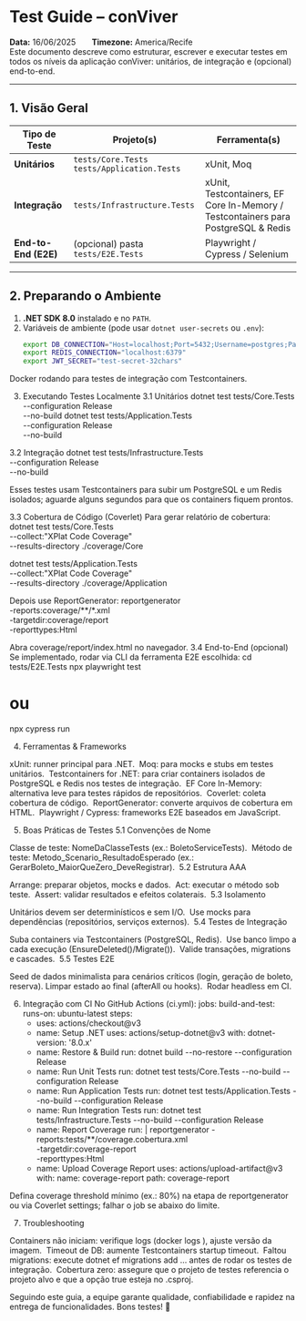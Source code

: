 ﻿
# Test Guide – conViver

**Data:** 16/06/2025  **Timezone:** America/Recife  
Este documento descreve como estruturar, escrever e executar testes em todos os níveis da aplicação conViver: unitários, de integração e (opcional) end-to-end.

---

## 1. Visão Geral

| Tipo de Teste       | Projeto(s)                                | Ferramenta(s)                   |
|---------------------|-------------------------------------------|---------------------------------|
| **Unitários**       | `tests/Core.Tests`<br>`tests/Application.Tests` | xUnit, Moq                      |
| **Integração**      | `tests/Infrastructure.Tests`              | xUnit, Testcontainers, EF Core In-Memory / Testcontainers para PostgreSQL & Redis |
| **End-to-End (E2E)**| (opcional) pasta `tests/E2E.Tests`       | Playwright / Cypress / Selenium |

---

## 2. Preparando o Ambiente

1. **.NET SDK 8.0** instalado e no `PATH`.  
2. Variáveis de ambiente (pode usar `dotnet user-secrets` ou `.env`):  
   ```bash
   export DB_CONNECTION="Host=localhost;Port=5432;Username=postgres;Password=devpass;Database=conviver_test;"
   export REDIS_CONNECTION="localhost:6379"
   export JWT_SECRET="test-secret-32chars"


Docker rodando para testes de integração com Testcontainers. 

3. Executando Testes Localmente
3.1 Unitários
dotnet test tests/Core.Tests \
  --configuration Release \
  --no-build
dotnet test tests/Application.Tests \
  --configuration Release \
  --no-build

3.2 Integração
dotnet test tests/Infrastructure.Tests \
  --configuration Release \
  --no-build


Esses testes usam Testcontainers para subir um PostgreSQL e um Redis isolados; aguarde alguns segundos para que os containers fiquem prontos.

3.3 Cobertura de Código (Coverlet)
Para gerar relatório de cobertura:
dotnet test tests/Core.Tests \
  --collect:"XPlat Code Coverage" \
  --results-directory ./coverage/Core

dotnet test tests/Application.Tests \
  --collect:"XPlat Code Coverage" \
  --results-directory ./coverage/Application

Depois use ReportGenerator:
reportgenerator \
  -reports:coverage/**/*.xml \
  -targetdir:coverage/report \
  -reporttypes:Html

Abra coverage/report/index.html no navegador.
3.4 End-to-End (opcional)
Se implementado, rodar via CLI da ferramenta E2E escolhida:
cd tests/E2E.Tests
npx playwright test
# ou
npx cypress run


4. Ferramentas & Frameworks

xUnit: runner principal para .NET.  
Moq: para mocks e stubs em testes unitários.  
Testcontainers for .NET: para criar containers isolados de PostgreSQL e Redis nos testes de integração.  
EF Core In-Memory: alternativa leve para testes rápidos de repositórios.  
Coverlet: coleta cobertura de código.  
ReportGenerator: converte arquivos de cobertura em HTML.  
Playwright / Cypress: frameworks E2E baseados em JavaScript.  

5. Boas Práticas de Testes
5.1 Convenções de Nome

Classe de teste: NomeDaClasseTests (ex.: BoletoServiceTests).  
Método de teste: Metodo_Scenario_ResultadoEsperado (ex.: GerarBoleto_MaiorQueZero_DeveRegistrar).  
5.2 Estrutura AAA

Arrange: preparar objetos, mocks e dados.  
Act: executar o método sob teste.  
Assert: validar resultados e efeitos colaterais.  
5.3 Isolamento

Unitários devem ser determinísticos e sem I/O.  
Use mocks para dependências (repositórios, serviços externos).  
5.4 Testes de Integração

Suba containers via Testcontainers (PostgreSQL, Redis).  
Use banco limpo a cada execução (EnsureDeleted()/Migrate()).  
Valide transações, migrations e cascades.  
5.5 Testes E2E

Seed de dados minimalista para cenários críticos (login, geração de boleto, reserva). 
Limpar estado ao final (afterAll ou hooks).  
Rodar headless em CI. 

6. Integração com CI
No GitHub Actions (ci.yml):
jobs:
  build-and-test:
    runs-on: ubuntu-latest
    steps:
      - uses: actions/checkout@v3
      - name: Setup .NET
        uses: actions/setup-dotnet@v3
        with:
          dotnet-version: '8.0.x'
      - name: Restore & Build
        run: dotnet build --no-restore --configuration Release
      - name: Run Unit Tests
        run: dotnet test tests/Core.Tests --no-build --configuration Release
      - name: Run Application Tests
        run: dotnet test tests/Application.Tests --no-build --configuration Release
      - name: Run Integration Tests
        run: dotnet test tests/Infrastructure.Tests --no-build --configuration Release
      - name: Report Coverage
        run: |
          reportgenerator -reports:tests/**/coverage.cobertura.xml \
                          -targetdir:coverage-report \
                          -reporttypes:Html
      - name: Upload Coverage Report
        uses: actions/upload-artifact@v3
        with:
          name: coverage-report
          path: coverage-report

Defina coverage threshold mínimo (ex.: 80%) na etapa de reportgenerator ou via Coverlet settings; falhar o job se abaixo do limite.

7. Troubleshooting

Containers não iniciam: verifique logs (docker logs <container>), ajuste versão da imagem.  
Timeout de DB: aumente Testcontainers startup timeout.  
Faltou migrations: execute dotnet ef migrations add … antes de rodar os testes de integração.  
Cobertura zero: assegure que o projeto de testes referencia o projeto alvo e que a opção <IsTestProject>true</IsTestProject> esteja no .csproj.  


Seguindo este guia, a equipe garante qualidade, confiabilidade e rapidez na entrega de funcionalidades. Bons testes! 🚀


